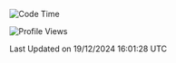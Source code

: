 <!--START_SECTION:waka-->
![Code Time](http://img.shields.io/badge/Code%20Time-2%2C156%20hrs-blue)

![Profile Views](http://img.shields.io/badge/Profile%20Views-3-blue)


 Last Updated on 19/12/2024 16:01:28 UTC
<!--END_SECTION:waka-->